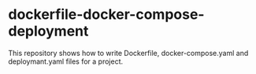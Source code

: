 # dockerfile-docker-compose-deployment
This repository shows how to write Dockerfile, docker-compose.yaml and deploymant.yaml files for a project.
